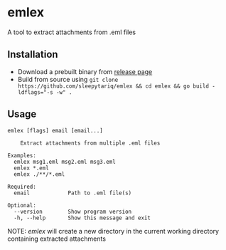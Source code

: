 # emlex

A tool to extract attachments from .eml files

## Installation

- Download a prebuilt binary from [release page](https://github.com/sleepytariq/emlex/releases/latest)
- Build from source using `git clone https://github.com/sleepytariq/emlex && cd emlex && go build -ldflags="-s -w" .`

## Usage

```console
emlex [flags] email [email...]
	
    Extract attachments from multiple .eml files

Examples:
  emlex msg1.eml msg2.eml msg3.eml
  emlex *.eml
  emlex ./**/*.eml
	
Required:
  email            Path to .eml file(s)
	
Optional:
  --version        Show program version
  -h, --help       Show this message and exit
```

NOTE: *emlex* will create a new directory in the current working directory containing extracted attachments
